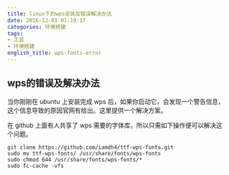 ```yaml
---
title: linux下的wps安装及错误解决办法
date: 2016-12-01 01:19:17
categories: 环境搭建
tags:
- 工具
- 环境搭建
english_title: wps-fonts-error 
---
```


## wps的错误及解决办法

当你刚刚在 ubuntu 上安装完成 wps 后，如果你启动它，会发现一个警告信息，这个信息导致的原因官网有给出。这里提供一个解决方案。

在 github 上面有人共享了 wps 需要的字体库，所以只需如下操作便可以解决这个问题。

    git clone https://github.com/iamdh4/ttf-wps-fonts.git
    sudo mv ttf-wps-fonts/ /usr/share/fonts/wps-fonts
    sudo chmod 644 /usr/share/fonts/wps-fonts/*
    sudo fc-cache -vfs
